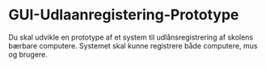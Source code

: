# GUI-Udlaanregistering-Prototype
Du skal udvikle en prototype af et system til udlånsregistrering af skolens bærbare computere. Systemet skal kunne registrere både computere, mus og brugere.
